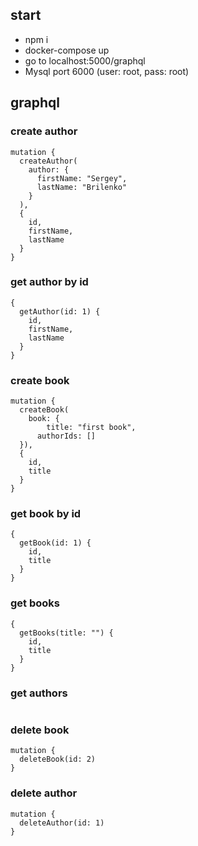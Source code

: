 ## start

 - npm i
 - docker-compose up
 - go to localhost:5000/graphql
 - Mysql port 6000 (user: root, pass: root)

## graphql

### create author
```
mutation {
  createAuthor(
    author: {
      firstName: "Sergey",
      lastName: "Brilenko"
    }
  ),
  {
    id,
    firstName,
    lastName
  }
}
```

### get author by id
```
{
  getAuthor(id: 1) {
    id,
    firstName,
    lastName
  }
}
```

### create book
```
mutation {
  createBook(
    book: {
    	title: "first book",
      authorIds: []
  }),
  {
    id,
    title
  }
}
```

### get book by id
```
{
  getBook(id: 1) {
    id,
    title
  }
}
```

### get books 
```
{
  getBooks(title: "") {
    id,
    title
  }
}
```

### get authors
```

```

### delete book
```
mutation {
  deleteBook(id: 2)
}
```

### delete author
```
mutation {
  deleteAuthor(id: 1)
}
```

